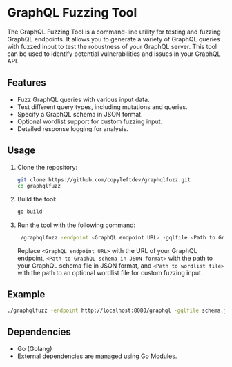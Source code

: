 # GraphQL Fuzzing Tool

The GraphQL Fuzzing Tool is a command-line utility for testing and fuzzing GraphQL endpoints. It allows you to generate a variety of GraphQL queries with fuzzed input to test the robustness of your GraphQL server. This tool can be used to identify potential vulnerabilities and issues in your GraphQL API.

## Features

- Fuzz GraphQL queries with various input data.
- Test different query types, including mutations and queries.
- Specify a GraphQL schema in JSON format.
- Optional wordlist support for custom fuzzing input.
- Detailed response logging for analysis.

## Usage

1. Clone the repository:

   ```bash
   git clone https://github.com/copyleftdev/graphqlfuzz.git
   cd graphqlfuzz
   ```

2. Build the tool:

   ```bash
   go build
   ```

3. Run the tool with the following command:

   ```bash
   ./graphqlfuzz -endpoint <GraphQL endpoint URL> -gqlfile <Path to GraphQL schema in JSON format> -wordlist <Path to wordlist file (optional)>
   ```

   Replace `<GraphQL endpoint URL>` with the URL of your GraphQL endpoint, `<Path to GraphQL schema in JSON format>` with the path to your GraphQL schema file in JSON format, and `<Path to wordlist file>` with the path to an optional wordlist file for custom fuzzing input.

## Example

```bash
./graphqlfuzz -endpoint http://localhost:8080/graphql -gqlfile schema.json -wordlist wordlist.txt
```

## Dependencies

- Go (Golang)
- External dependencies are managed using Go Modules.
